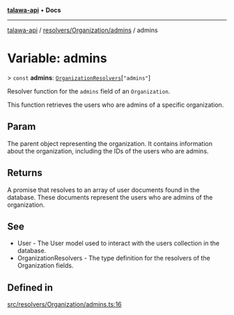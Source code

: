 [**talawa-api**](../../../../README.md) • **Docs**

***

[talawa-api](../../../../modules.md) / [resolvers/Organization/admins](../README.md) / admins

# Variable: admins

\> `const` **admins**: [`OrganizationResolvers`](../../../../types/generatedGraphQLTypes/type-aliases/OrganizationResolvers.md)\[`"admins"`\]

Resolver function for the `admins` field of an `Organization`.

This function retrieves the users who are admins of a specific organization.

## Param

The parent object representing the organization. It contains information about the organization, including the IDs of the users who are admins.

## Returns

A promise that resolves to an array of user documents found in the database. These documents represent the users who are admins of the organization.

## See

 - User - The User model used to interact with the users collection in the database.
 - OrganizationResolvers - The type definition for the resolvers of the Organization fields.

## Defined in

[src/resolvers/Organization/admins.ts:16](https://github.com/PalisadoesFoundation/talawa-api/blob/92443bb6a5ff3ed66457149a509401986a82e570/src/resolvers/Organization/admins.ts#L16)
